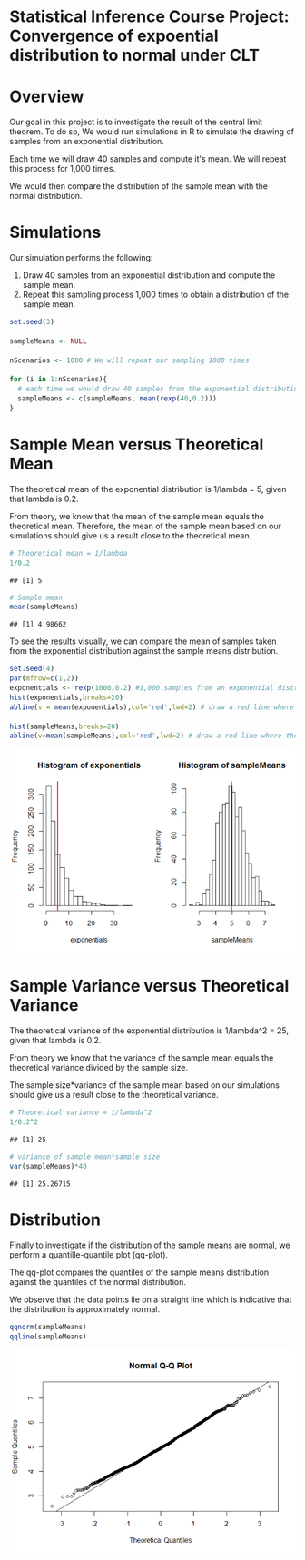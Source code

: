 # Statistical Inference Course Project: Convergence of expoential distribution to normal under CLT

# Overview
Our goal in this project is to investigate the result of the central limit theorem.
To do so, We would run simulations in R to simulate the drawing of samples from an 
exponential distribution. 

Each time we will draw 40 samples and compute it's mean. We will repeat this process for 
1,000 times. 

We would then compare the distribution of the sample mean with the normal distribution.

# Simulations
Our simulation performs the following:
1) Draw 40 samples from an exponential distribution and compute the sample mean.
2) Repeat this sampling process 1,000 times to obtain a distribution of the sample mean.


```r
set.seed(3)

sampleMeans <- NULL

nScenarios <- 1000 # We will repeat our sampling 1000 times

for (i in 1:nScenarios){
  # each time we would draw 40 samples from the exponential distribution with lambda=0.2
  sampleMeans <- c(sampleMeans, mean(rexp(40,0.2)))
}
```

# Sample Mean versus Theoretical Mean
The theoretical mean of the exponential distribution is 1/lambda = 5, given that lambda is 0.2.

From theory, we know that the mean of the sample mean equals the theoretical mean.
Therefore, the mean of the sample mean based on our simulations should give us a result close to the theoretical mean.


```r
# Theoretical mean = 1/lambda
1/0.2
```

```
## [1] 5
```

```r
# Sample mean 
mean(sampleMeans)
```

```
## [1] 4.98662
```


To see the results visually, we can compare the mean of samples taken from the exponential distribution against the sample means distribution.



```r
set.seed(4)
par(mfrow=c(1,2))
exponentials <- rexp(1000,0.2) #1,000 samples from an exponential distribution
hist(exponentials,breaks=20)
abline(v = mean(exponentials),col='red',lwd=2) # draw a red line where the mean is

hist(sampleMeans,breaks=20)
abline(v=mean(sampleMeans),col='red',lwd=2) # draw a red line where the mean is
```

![](Stat_Inf_P1_files/figure-html/unnamed-chunk-3-1.png) 


# Sample Variance versus Theoretical Variance
The theoretical variance of the exponential distribution is 1/lambda^2 = 25, given that lambda is 0.2.

From theory we know that the variance of the sample mean equals the theoretical variance divided by the sample size.

The sample size*variance of the sample mean based on our simulations should give us a result close to the theoretical variance.


```r
# Theoretical variance = 1/lambda^2
1/0.2^2
```

```
## [1] 25
```

```r
# variance of sample mean*sample size
var(sampleMeans)*40
```

```
## [1] 25.26715
```


# Distribution
Finally to investigate if the distribution of the sample means are normal, we perform a quantille-quantile plot (qq-plot).

The qq-plot compares the quantiles of the sample means distribution against the quantiles of the normal distribution.

We observe that the data points lie on a straight line which is indicative that the distribution is approximately normal.


```r
qqnorm(sampleMeans)
qqline(sampleMeans)
```

![](Stat_Inf_P1_files/figure-html/unnamed-chunk-5-1.png) 
